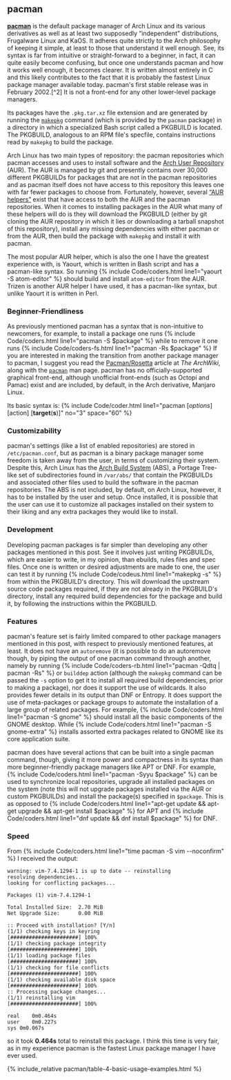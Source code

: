 ## pacman
[**pacman**](https://www.archlinux.org/pacman/) is the default package manager of Arch Linux and its various derivatives as well as at least two supposedly &ldquo;independent&rdquo; distributions, Frugalware Linux and KaOS. It adheres quite strictly to the Arch philosophy of keeping it simple, at least to those that understand it well enough. See, its syntax is far from intuitive or straight-forward to a beginner, in fact, it can quite easily become confusing, but once one understands pacman and how it works well enough, it becomes clearer. It is written almost entirely in C and this likely contributes to the fact that it is probably the fastest Linux package manager available today. pacman's first stable release was in February 2002.[^2] It is not a front-end for any other lower-level package managers.

Its packages have the `.pkg.tar.xz` file extension and are generated by running the [`makepkg`](https://fusion809.github.io/man/makepkg.8.html) command (which is provided by the `pacman` package) in a directory in which a specialized Bash script called a PKGBUILD is located. The PKGBUILD, analogous to an RPM file's specfile, contains instructions read by `makepkg` to build the package.

Arch Linux has two main types of repository: the pacman repositories which pacman accesses and uses to install software and the [Arch User Repository](https://aur.archlinux.org/) (AUR). The AUR is managed by git and presently contains over 30,000 different PKGBUILDs for packages that are not in the pacman repositories and as pacman itself does not have access to this repository this leaves one with far fewer packages to choose from. Fortunately, however, several [&ldquo;AUR helpers&rdquo;](https://wiki.archlinux.org/index.php/AUR_helpers) exist that have access to both the AUR and the pacman repositories. When it comes to installing packages in the AUR what many of these helpers will do is they will download the PKGBUILD (either by git cloning the AUR repository in which it lies or downloading a tarball snapshot of this repository), install any missing dependencies with either pacman or from the AUR, then build the package with `makepkg` and install it with pacman.

The most popular AUR helper, which is also the one I have the greatest experience with, is Yaourt, which is written in Bash script and has a pacman-like syntax. So running {% include Code/coders.html line1="yaourt -S atom-editor" %} should build and install `atom-editor` from the AUR. Trizen is another AUR helper I have used, it has a pacman-like syntax, but unlike Yaourt it is written in Perl.

### Beginner-Friendliness
As previously mentioned pacman has a syntax that is non-intuitive to newcomers, for example, to install a package one runs {% include Code/coders.html line1="pacman -S $package" %} while to remove it one runs {% include Code/coders-fs.html line1="pacman -Rs $package" %} If you are interested in making the transition from another package manager to pacman, I suggest you read the [Pacman/Rosetta](https://wiki.archlinux.org/index.php/Pacman/Rosetta) article at *The ArchWiki*, along with the [`pacman`](https://fusion809.github.io/man/pacman.8.html) man page. pacman has no officially-supported graphical front-end, although unofficial front-ends (such as Octopi and Pamac) exist and are included, by default, in the Arch derivative, Manjaro Linux.

Its basic syntax is:
{% include Code/coder.html line1="pacman [<em>options</em>] [action] [<b>target</b>(<b>s</b>)]" no="3" space="60" %}

### Customizability
pacman's settings (like a list of enabled repositories) are stored in `/etc/pacman.conf`, but as pacman is a binary package manager some freedom is taken away from the user, in terms of customizing their system. Despite this, Arch Linux has the [Arch Build System](https://wiki.archlinux.org/index.php/Arch_Build_System) (ABS), a Portage Tree-like set of subdirectories found in `/var/abs/` that contain the PKGBUILDs and associated other files used to build the software in the pacman repositories. The ABS is not included, by default, on Arch Linux, however, it has to be installed by the user and setup. Once installed, it is possible that the user can use it to customize all packages installed on their system to their liking and any extra packages they would like to install.

### Development
Developing pacman packages is far simpler than developing any other packages mentioned in this post. See it involves just writing PKGBUILDs, which are easier to write, in my opinion, than ebuilds, rules files and spec files. Once one is written or desired adjustments are made to one, the user can test it by running {% include Code/codeus.html line1="makepkg -s" %} from within the PKGBUILD's directory. This will download the upstream source code packages required, if they are not already in the PKGBUILD's directory, install any required build dependencies for the package and build it, by following the instructions within the PKGBUILD.

### Features
pacman's feature set is fairly limited compared to other package managers mentioned in this post, with respect to previously mentioned features, at least. It does not have an `autoremove` (it is possible to do an autoremove though, by piping the output of one pacman command through another, namely by running {% include Code/coders-rb.html line1="pacman -Qdtq | pacman -Rs" %} or `builddep` action (although the `makepkg` command can be passed the `-s` option to get it to install all required build dependencies, prior to making a package), nor does it support the use of wildcards. It also provides fewer details in its output than DNF or Entropy. It does support the use of meta-packages or package groups to automate the installation of a large group of related packages. For example, {% include Code/coders.html line1="pacman -S gnome" %} should install all the basic components of the GNOME desktop. While {% include Code/coders.html line1="pacman -S gnome-extra" %} installs assorted extra packages related to GNOME like its core application suite.

pacman does have several actions that can be built into a single pacman command, though, giving it more power and compactness in its syntax than more beginner-friendly package managers like APT or DNF. For example, {% include Code/coders.html line1="pacman -Syyu $package" %} can be used to synchronize local repositories, upgrade all installed packages on the system (note this will not upgrade packages installed via the AUR or custom PKGBUILDs) and install the package(s) specified in `$package`. This is as opposed to {% include Code/coders.html line1="apt-get update && apt-get upgrade && apt-get install $package" %} for APT and {% include Code/coders.html line1="dnf update && dnf install $package" %} for DNF.

### Speed
From {% include Code/coders.html line1="time pacman -S vim --noconfirm" %} I received the output:

~~~
warning: vim-7.4.1294-1 is up to date -- reinstalling
resolving dependencies...
looking for conflicting packages...

Packages (1) vim-7.4.1294-1

Total Installed Size:  2.70 MiB
Net Upgrade Size:      0.00 MiB

:: Proceed with installation? [Y/n]
(1/1) checking keys in keyring                     [######################] 100%
(1/1) checking package integrity                   [######################] 100%
(1/1) loading package files                        [######################] 100%
(1/1) checking for file conflicts                  [######################] 100%
(1/1) checking available disk space                [######################] 100%
:: Processing package changes...
(1/1) reinstalling vim                             [######################] 100%

real	0m0.464s
user	0m0.227s
sys	0m0.067s
~~~

so it took **0.464s** total to reinstall this package. I think this time is very fair, as in my experience pacman is the fastest Linux package manager I have ever used.

{% include_relative pacman/table-4-basic-usage-examples.html %}
